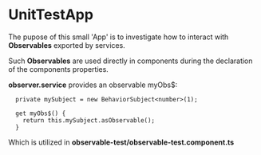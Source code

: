 # UnitTestApp

The pupose of this small 'App' is to investigate how to interact with **Observables** exported by services.

Such **Observables** are used directly in components during the declaration of the components properties.

**observer.service** provides an observable myObs$:

```
  private mySubject = new BehaviorSubject<number>(1);

  get myObs$() {
    return this.mySubject.asObservable();
  }
```

Which is utilized in **observable-test/observable-test.component.ts**


